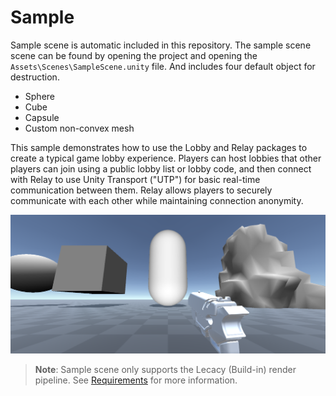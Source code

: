 # Sample
Sample scene is automatic included in this repository.
The sample scene scene can be found by opening the project and opening the `Assets\Scenes\SampleScene.unity` file. And includes four default object for destruction.
* Sphere
* Cube
* Capsule
* Custom non-convex mesh

This sample demonstrates how to use the Lobby and Relay packages to create a typical game lobby experience.
Players can host lobbies that other players can join using a public lobby list or lobby code,
and then connect with Relay to use Unity Transport ("UTP") for basic real-time communication between them.
Relay allows players to securely communicate with each other while maintaining connection anonymity.

![alt_text](Documentation~/images/SampleScene.PNG "Sample of the scene.")

> **Note**: Sample scene only supports the Lecacy (Build-in) render pipeline. See [Requirements](requirements.md) for more information.
